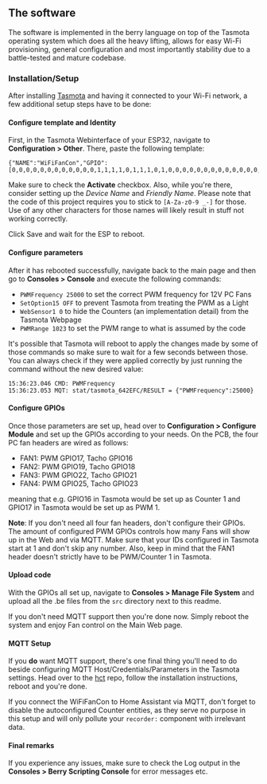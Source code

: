 ## The software

The software is implemented in the berry language on top of the Tasmota operating system which does all the heavy
lifting, allows for easy Wi-Fi provisioning, general configuration and most importantly stability due to a battle-tested and mature codebase.

### Installation/Setup

After installing [Tasmota](https://github.com/arendst/Tasmota) and having it connected to your Wi-Fi network, a few additional setup steps have to be done:

#### Configure template and Identity

First, in the Tasmota Webinterface of your ESP32, navigate to **Configuration > Other**. There, paste the following template:
```
{"NAME":"WiFiFanCon","GPIO":[0,0,0,0,0,0,0,0,0,0,0,0,1,1,1,1,0,1,1,1,0,1,0,0,0,0,0,0,0,0,0,0,0,0,0,0],"FLAG":0,"BASE":1}
```

Make sure to check the **Activate** checkbox. Also, while you're there, consider setting up the _Device Name_ and _Friendly Name_.
Please note that the code of this project requires you to stick to `[A-Za-z0-9 _-]` for those.
Use of any other characters for those names will likely result in stuff not working correctly.

Click Save and wait for the ESP to reboot.

#### Configure parameters

After it has rebooted successfully, navigate back to the main page and then go to **Consoles > Console** and execute the following commands:

- `PWMFrequency 25000` to set the correct PWM frequency for 12V PC Fans
- `SetOption15 OFF` to prevent Tasmota from treating the PWM as a Light
- `WebSensor1 0` to hide the Counters (an implementation detail) from the Tasmota Webpage
- `PWMRange 1023` to set the PWM range to what is assumed by the code

It's possible that Tasmota will reboot to apply the changes made by some of those commands so make sure to wait for a few seconds between those.
You can always check if they were applied correctly by just running the command without the new desired value:
```
15:36:23.046 CMD: PWMFrequency
15:36:23.053 MQT: stat/tasmota_642EFC/RESULT = {"PWMFrequency":25000}
```

#### Configure GPIOs

Once those parameters are set up, head over to **Configuration > Configure Module** and set up the GPIOs according to your needs.
On the PCB, the four PC fan headers are wired as follows:

- FAN1: PWM GPIO17, Tacho GPIO16
- FAN2: PWM GPIO19, Tacho GPIO18
- FAN3: PWM GPIO22, Tacho GPIO21
- FAN4: PWM GPIO25, Tacho GPIO23

meaning that e.g. GPIO16 in Tasmota would be set up as Counter 1 and GPIO17 in Tasmota would be set up as PWM 1.

**Note**:
If you don't need all four fan headers, don't configure their GPIOs.
The amount of configured PWM GPIOs controls how many Fans will show up in the Web and via MQTT.
Make sure that your IDs configured in Tasmota start at 1 and don't skip any number.
Also, keep in mind that the FAN1 header doesn't strictly have to be PWM/Counter 1 in Tasmota.

#### Upload code

With the GPIOs all set up, navigate to **Consoles > Manage File System** and upload all the .be files from the `src` directory next to this readme.

If you don't need MQTT support then you're done now. Simply reboot the system and enjoy Fan control on the Main Web page.

#### MQTT Setup

If you **do** want MQTT support, there's one final thing you'll need to do beside configuring MQTT Host/Credentials/Parameters in the Tasmota settings.
Head over to the [hct](https://github.com/fmtr/hct) repo, follow the installation instructions, reboot and you're done.

If you connect the WiFiFanCon to Home Assistant via MQTT, don't forget to disable the autoconfigured Counter entities, as they serve no purpose in this setup and will only pollute your `recorder:` component with irrelevant data.

#### Final remarks

If you experience any issues, make sure to check the Log output in the **Consoles > Berry Scripting Console** for error messages etc.